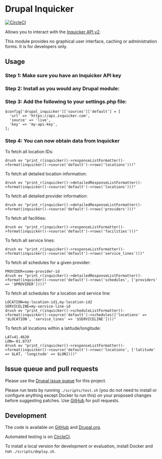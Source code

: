 Drupal Inquicker
=====

[![CircleCI](https://circleci.com/gh/dcycle/drupal_inquicker/tree/2.x.svg?style=svg)](https://circleci.com/gh/dcycle/drupal_inquicker/tree/2.x)

Allows you to interact with the [Inquicker API v2](https://docs.inquicker.com/api/v2/).

This module provides no graphical user interface, caching or administration forms. It is for developers only.

Usage
-----

### Step 1: Make sure you have an Inquicker API key

### Step 2: Install as you would any Drupal module:

### Step 3: Add the following to your settings.php file:

    $config['drupal_inquicker']['sources']['default'] = [
      'url' => 'https://api.inquicker.com',
      'source' => 'live',
      'key' => 'my-api-key',
    ];

### Step 4: You can now obtain data from Inquicker

To fetch all location IDs:

    drush ev "print_r(inquicker()->responseListFormatter()->format(inquicker()->source('default')->rows('locations')))"

To fetch all detailed location information:

    drush ev "print_r(inquicker()->detailedResponseListFormatter()->format(inquicker()->source('default')->rows('locations')))"

To fetch all detailed provider information:

    drush ev "print_r(inquicker()->detailedResponseListFormatter()->format(inquicker()->source('default')->rows('providers')))"

To fetch all facilities:

    drush ev "print_r(inquicker()->responseListFormatter()->format(inquicker()->source('default')->rows('facilities')))"

To fetch all service lines:

    drush ev "print_r(inquicker()->responseListFormatter()->format(inquicker()->source('default')->rows('service_lines')))"

To fetch all schedules for a given provider:

    PROVIDER=some-provider-id
    drush ev "print_r(inquicker()->detailedResponseListFormatter()->format(inquicker()->source('default')->rows('schedules', ['providers' => '$PROVIDER'])))"

To fetch all schedules for a location and service line:

    LOCATION=my-location-id1,my-location-id2
    SERVICELINE=my-service-line-id
    drush ev "print_r(inquicker()->scheduleListFormatter()->format(inquicker()->source('default')->schedules(['locations' => '$LOCATION', 'service_lines' => '$SERVICELINE'])))"

To fetch all locations within a latitude/longitude:

    LAT=41.4620
    LON=-81.0737
    drush ev "print_r(inquicker()->responseListFormatter()->format(inquicker()->source('default')->rows('locations', ['latitude' => $LAT, 'longitude' => $LON])))"

Issue queue and pull requests
-----

Please use the [Drupal issue queue](https://www.drupal.org/project/issues/search/drupal_inquicker) for this project.

Please run tests by running `./scripts/test.sh` (you do not need to install or configure anything except Docker to run this) on your proposed changes before suggesting patches. Use [GitHub](https://github.com/dcycle/drupal_inquicker) for pull requests.

Development
-----

The code is available on [GitHub](https://github.com/dcycle/drupal_inquicker) and [Drupal.org](https://www.drupal.org/project/drupal_inquicker).

Automated testing is on [CircleCI](https://circleci.com/gh/dcycle/drupal_inquicker).

To install a local version for development or evaluation, install Docker and run `./scripts/deploy.sh`.

